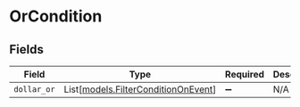 # OrCondition


## Fields

| Field                                                                      | Type                                                                       | Required                                                                   | Description                                                                |
| -------------------------------------------------------------------------- | -------------------------------------------------------------------------- | -------------------------------------------------------------------------- | -------------------------------------------------------------------------- |
| `dollar_or`                                                                | List[[models.FilterConditionOnEvent](../models/filterconditiononevent.md)] | :heavy_minus_sign:                                                         | N/A                                                                        |